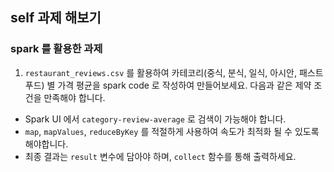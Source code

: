 ## self 과제 해보기
### spark 를 활용한 과제
1. `restaurant_reviews.csv` 를 활용하여 카테코리(중식, 분식, 일식, 아시안, 패스트푸드) 별 가격 평균을 spark code 로 작성하여 만들어보세요. 다음과 같은 제약 조건을 만족해야 합니다.
  - Spark UI 에서 `category-review-average` 로 검색이 가능해야 합니다.
  - `map`, `mapValues`, `reduceByKey` 를 적절하게 사용하여 속도가 최적화 될 수 있도록 해야합니다.
  - 최종 결과는 `result` 변수에 담아야 하며, `collect` 함수를 통해 출력하세요.